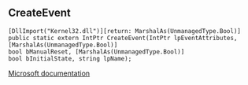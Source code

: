 ## CreateEvent

```
[DllImport("Kernel32.dll")][return: MarshalAs(UnmanagedType.Bool)]
public static extern IntPtr CreateEvent(IntPtr lpEventAttributes, [MarshalAs(UnmanagedType.Bool)]
bool bManualReset, [MarshalAs(UnmanagedType.Bool)]
bool bInitialState, string lpName);
```

[Microsoft documentation](https://docs.microsoft.com/en-us/windows/win32/api/synchapi/nf-synchapi-createeventw)
